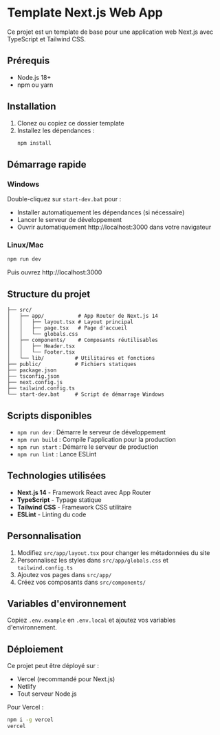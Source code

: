 # Template Next.js Web App

Ce projet est un template de base pour une application web Next.js avec TypeScript et Tailwind CSS.

## Prérequis

- Node.js 18+ 
- npm ou yarn

## Installation

1. Clonez ou copiez ce dossier template
2. Installez les dépendances :
   ```bash
   npm install
   ```

## Démarrage rapide

### Windows
Double-cliquez sur `start-dev.bat` pour :
- Installer automatiquement les dépendances (si nécessaire)
- Lancer le serveur de développement
- Ouvrir automatiquement http://localhost:3000 dans votre navigateur

### Linux/Mac
```bash
npm run dev
```
Puis ouvrez http://localhost:3000

## Structure du projet

```
├── src/
│   ├── app/           # App Router de Next.js 14
│   │   ├── layout.tsx # Layout principal
│   │   ├── page.tsx   # Page d'accueil
│   │   └── globals.css
│   ├── components/    # Composants réutilisables
│   │   ├── Header.tsx
│   │   └── Footer.tsx
│   └── lib/          # Utilitaires et fonctions
├── public/           # Fichiers statiques
├── package.json
├── tsconfig.json
├── next.config.js
├── tailwind.config.ts
└── start-dev.bat     # Script de démarrage Windows
```

## Scripts disponibles

- `npm run dev` : Démarre le serveur de développement
- `npm run build` : Compile l'application pour la production
- `npm run start` : Démarre le serveur de production
- `npm run lint` : Lance ESLint

## Technologies utilisées

- **Next.js 14** - Framework React avec App Router
- **TypeScript** - Typage statique
- **Tailwind CSS** - Framework CSS utilitaire
- **ESLint** - Linting du code

## Personnalisation

1. Modifiez `src/app/layout.tsx` pour changer les métadonnées du site
2. Personnalisez les styles dans `src/app/globals.css` et `tailwind.config.ts`
3. Ajoutez vos pages dans `src/app/`
4. Créez vos composants dans `src/components/`

## Variables d'environnement

Copiez `.env.example` en `.env.local` et ajoutez vos variables d'environnement.

## Déploiement

Ce projet peut être déployé sur :
- Vercel (recommandé pour Next.js)
- Netlify
- Tout serveur Node.js

Pour Vercel :
```bash
npm i -g vercel
vercel
```